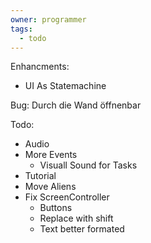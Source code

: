 ```yaml
---
owner: programmer
tags:
  - todo
---
```

Enhancments:
- UI As Statemachine

Bug:
Durch die Wand öffnenbar

Todo:
- Audio
- More Events
	- Visuall Sound for Tasks
- Tutorial
- Move Aliens
- Fix ScreenController
	- Buttons
	- Replace with shift
	- Text better formated